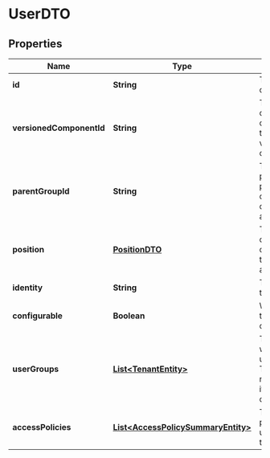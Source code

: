 
# UserDTO

## Properties
Name | Type | Description | Notes
------------ | ------------- | ------------- | -------------
**id** | **String** | The id of the component. |  [optional]
**versionedComponentId** | **String** | The ID of the corresponding component that is under version control |  [optional]
**parentGroupId** | **String** | The id of parent process group of this component if applicable. |  [optional]
**position** | [**PositionDTO**](PositionDTO.md) | The position of this component in the UI if applicable. |  [optional]
**identity** | **String** | The identity of the tenant. |  [optional]
**configurable** | **Boolean** | Whether this tenant is configurable. |  [optional]
**userGroups** | [**List&lt;TenantEntity&gt;**](TenantEntity.md) | The groups to which the user belongs. This field is read only and it provided for convenience. |  [optional]
**accessPolicies** | [**List&lt;AccessPolicySummaryEntity&gt;**](AccessPolicySummaryEntity.md) | The access policies this user belongs to. |  [optional]



